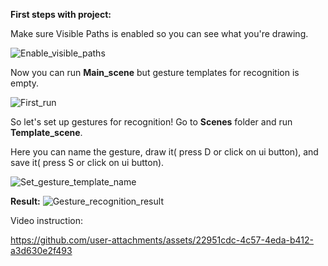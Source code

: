 **First steps with project:**


Make sure Visible Paths is enabled so you can see what you're drawing.

![Enable_visible_paths](https://github.com/user-attachments/assets/c2739057-5a45-43ab-be58-a4f4753001af)

Now you can run **Main_scene** but gesture templates for recognition is empty.

![First_run](https://github.com/user-attachments/assets/ea05365b-88d5-4a99-b82d-e1754bf5b76e)

So let's set up gestures for recognition! Go to **Scenes** folder and run **Template_scene**.

Here you can name the gesture, draw it( press D or click on ui button), and save it( press S or click on ui button).

![Set_gesture_template_name](https://github.com/user-attachments/assets/28c9e7b0-76b6-438c-92c0-dcfdb5b12475)

**Result:**
![Gesture_recognition_result](https://github.com/user-attachments/assets/40877fd6-21a5-42ec-97e0-46351c2a7091)

Video instruction:

https://github.com/user-attachments/assets/22951cdc-4c57-4eda-b412-a3d630e2f493

